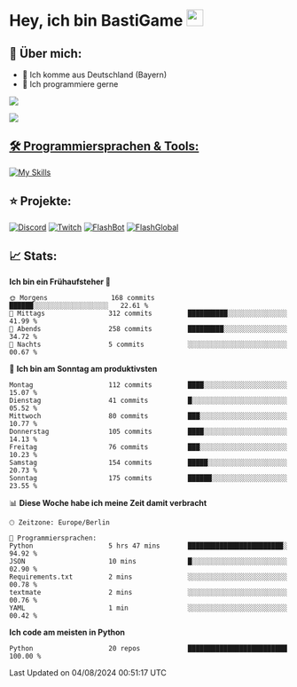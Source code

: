 # Hey, ich bin BastiGame <img src="https://raw.githubusercontent.com/MartinHeinz/MartinHeinz/master/wave.gif" width="30px">

## 📌 Über mich:
- 📍 Ich komme aus Deutschland (Bayern)
- 📝 Ich programmiere gerne
  
[![](https://visitcount.itsvg.in/api?id=bastigamedc&icon=2&color=0)](https://visitcount.itsvg.in)

<a href="https://discord.com/users/1018150165489668227"><img src="https://lanyard.cnrad.dev/api/1018150165489668227"><p/>


## 🛠️ Programmiersprachen & Tools:
[![My Skills](https://skillicons.dev/icons?i=discord,figma,notion,pycharm,py,redis,sqlite,vscode,windows)](https://skillicons.dev)

## ⭐ Projekte:
[![Discord](https://img.shields.io/badge/Discord-%237289DA.svg?logo=discord&logoColor=white)](https://discord.gg/Hfjv2cCQ)
[![Twitch](https://img.shields.io/badge/Twitch-%239146FF.svg?logo=Twitch&logoColor=white)](https://www.twitch.tv/bastigametv)
[![FlashBot](https://img.shields.io/badge/FlashBot-%ff7e47.svg?logo=wechat&logoColor=white)](https://discord.com/application-directory/1111374314340626433)
[![FlashGlobal](https://img.shields.io/badge/FlashGlobal-%ff7e47.svg?logo=wechat&logoColor=white)](https://discord.com/application-directory/1169681232532099112)

## 📈 Stats:
<!--START_SECTION:waka-->
**Ich bin ein Frühaufsteher 🐤** 

```text
🌞 Morgens                168 commits         ██████░░░░░░░░░░░░░░░░░░░   22.61 % 
🌆 Mittags                312 commits         ██████████░░░░░░░░░░░░░░░   41.99 % 
🌃 Abends                 258 commits         █████████░░░░░░░░░░░░░░░░   34.72 % 
🌙 Nachts                 5 commits           ░░░░░░░░░░░░░░░░░░░░░░░░░   00.67 % 
```
📅 **Ich bin am Sonntag am produktivsten** 

```text
Montag                   112 commits         ████░░░░░░░░░░░░░░░░░░░░░   15.07 % 
Dienstag                 41 commits          █░░░░░░░░░░░░░░░░░░░░░░░░   05.52 % 
Mittwoch                 80 commits          ███░░░░░░░░░░░░░░░░░░░░░░   10.77 % 
Donnerstag               105 commits         ████░░░░░░░░░░░░░░░░░░░░░   14.13 % 
Freitag                  76 commits          ███░░░░░░░░░░░░░░░░░░░░░░   10.23 % 
Samstag                  154 commits         █████░░░░░░░░░░░░░░░░░░░░   20.73 % 
Sonntag                  175 commits         ██████░░░░░░░░░░░░░░░░░░░   23.55 % 
```


📊 **Diese Woche habe ich meine Zeit damit verbracht** 

```text
🕑︎ Zeitzone: Europe/Berlin

💬 Programmiersprachen: 
Python                   5 hrs 47 mins       ████████████████████████░   94.92 % 
JSON                     10 mins             █░░░░░░░░░░░░░░░░░░░░░░░░   02.90 % 
Requirements.txt         2 mins              ░░░░░░░░░░░░░░░░░░░░░░░░░   00.78 % 
textmate                 2 mins              ░░░░░░░░░░░░░░░░░░░░░░░░░   00.76 % 
YAML                     1 min               ░░░░░░░░░░░░░░░░░░░░░░░░░   00.42 % 
```

**Ich code am meisten in Python** 

```text
Python                   20 repos            █████████████████████████   100.00 % 
```




 Last Updated on 04/08/2024 00:51:17 UTC
<!--END_SECTION:waka-->

